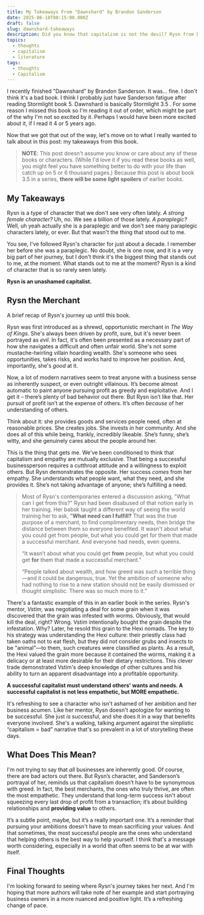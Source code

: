 ```yaml
---
title: My Takeaways From "Dawnshard" by Brandon Sanderson
date: 2025-06-18T08:15:00.000Z
draft: false
slug: dawnshard-takeaways
description: Did you know that capitalism is not the devil? Rysn from Dawnshard sure thinks so.
topics:
  - thoughts
  - capitalism
  - literature
tags:
  - thoughts
  - Capitalism
---
```

I recently finished "Dawnshard" by Brandon Sanderson. It was... fine. I don't think it's a bad book. I think I probably just have Sanderson fatigue after reading Stormlight book 5. Dawnshard is basically Stormlight 3.5 . For some reason I missed this book so I'm reading it out of order, which might be part of the why I'm not so excited by it. Perhaps I would have been more excited about it, if I read it 4 or 5 years ago.

Now that we got that out of the way, let's move on to what I really wanted to talk about in this post: my takeaways from this book. 

> **NOTE**: This post doesn't assume you know or care about any of these books or characters. (While I'd love it if you read these books as well, you might feel you have something better to do with your life than catch up on 5 or 6 thousand pages.) Because this post is about book 3.5 in a series, **there will be some light spoilers** of earlier books. 

## My Takeaways
Rysn is a type of character that we don't see very often lately. *A strong female character?* Uh, no. We see a billion of those lately. *A paraplegic?* Well, uh yeah actually she is a paraplegic and we don't see many paraplegic characters lately, or ever. But that wasn't the thing that stood out to me. 

You see, I've followed Rysn's character for just about a decade. I remember her before she was a paraplegic. No doubt, she is one now, and it is a very big part of her journey, but I don't think it's the biggest thing that stands out to me, at the moment. What stands out to me at the moment? Rysn is a kind of character that is so rarely seen lately. 

**Rysn is an unashamed capitalist.**

## Rysn the Merchant
A brief recap of Rysn's journey up until this book. 

Rysn was first introduced as a shrewd, opportunistic merchant in *The Way of Kings*. She's always been driven by profit, sure, but it's never been portrayed as *evil*. In fact, it's often been presented as a necessary part of how she navigates a difficult and often unfair world. She's not some mustache-twirling villain hoarding wealth. She's someone who sees opportunities, takes risks, and works hard to improve her position.  And, importantly, she's *good* at it.

Now, a lot of modern narratives seem to treat anyone with a business sense as inherently suspect, or even outright villainous. It’s become almost automatic to paint anyone pursuing profit as greedy and exploitative. And I get it – there’s plenty of bad behavior out there. But Rysn isn’t like that. Her pursuit of profit isn’t at the expense of others. It’s often *because* of her understanding of others.

Think about it: she provides goods and services people need, often at reasonable prices. She creates jobs. She invests in her community. And she does all of this while being, frankly, incredibly likeable. She’s funny, she’s witty, and she genuinely cares about the people around her.

This is the thing that gets me.  We've been conditioned to think that capitalism and empathy are mutually exclusive. That being a successful businessperson requires a cutthroat attitude and a willingness to exploit others. But Rysn demonstrates the opposite. Her success *comes* from her empathy. She understands what people want, what they need, and she provides it. She’s not taking advantage of anyone; she’s fulfilling a need.

>Most of Rysn's contemporaries entered a discussion asking, "What can I get from this?" Rysn had been disabused of that notion early in her training. Her babsk taught a different way of seeing the world training her to ask, "**What need can I fulfill?** That was the true purpose of a merchant, to find complimentary needs, then bridge the distance between them so everyone benefited. It wasn't about what you could get from people, but what you could get for them that made a successful merchant. And everyone had needs, even queens.
>
>“It wasn’t about what you could get **from** people, but what you could get **for** them that made a successful merchant.”
>
>“People talked about wealth, and how greed was such a terrible thing—and it could be dangerous, true. Yet the ambition of someone who had nothing to rise to a new station should not be easily dismissed or thought simplistic. There was so much more to it.”

There's a fantastic example of this in an earlier book in the series. Rysn's mentor, *Vstim*, was negotiating a deal for some grain when it was discovered that the grain was infested with worms. Obviously, that would kill the deal, right? Wrong. Vstim intentionally bought the grain despite the infestation. Why? Later, he resold this grain to the Hexi nomads. The key to his strategy was understanding the Hexi culture: their priestly class had taken oaths not to eat flesh, but they did not consider grubs and insects to be "animal"—to them, such creatures were classified as plants. As a result, the Hexi valued the grain more because it contained the worms, making it a delicacy or at least more desirable for their dietary restrictions. This clever trade demonstrated Vstim's deep knowledge of other cultures and his ability to turn an apparent disadvantage into a profitable opportunity. 

**A successful capitalist must understand others' wants and needs. A successful capitalist is not less empathetic, but MORE empathetic.**

It's refreshing to see a character who isn't ashamed of her ambition and her business acumen. Like her mentor, Rysn doesn't apologize for wanting to be successful. She just *is* successful, and she does it in a way that benefits everyone involved.  She's a walking, talking argument against the simplistic “capitalism = bad” narrative that's so prevalent in a lot of storytelling these days.

## What Does This Mean?

I'm not trying to say that *all* businesses are inherently good. Of course, there are bad actors out there. But Rysn’s character, and Sanderson’s portrayal of her, reminds us that capitalism doesn’t have to be synonymous with greed. In fact, the best merchants, the ones who truly thrive, are often the most empathetic. They understand that long-term success isn't about squeezing every last drop of profit from a transaction; it’s about building relationships and **providing value** to others.

It’s a subtle point, maybe, but it’s a really important one.  It’s a reminder that pursuing your ambitions doesn't have to mean sacrificing your values.  And that sometimes, the most successful people are the ones who understand that helping others is the best way to help yourself. I think that's a message worth considering, especially in a world that often seems to be at war with itself.

## Final Thoughts

I'm looking forward to seeing where Rysn's journey takes her next. And I'm hoping that more authors will take note of her example and start portraying business owners in a more nuanced and positive light. It’s a refreshing change of pace.